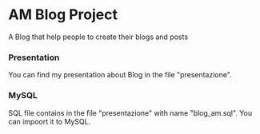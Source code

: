 # AM Blog Project 

A Blog that help people to create their blogs and posts


### Presentation

You can find my presentation about Blog in the file "presentazione".


### MySQL

SQL file contains in the file "presentazione" with name "blog_am.sql". You can impoort it to MySQL.

